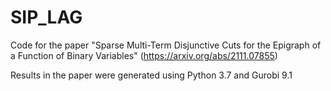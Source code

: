# SIP_LAG
Code for the paper "Sparse Multi-Term Disjunctive Cuts for the Epigraph of a Function of Binary Variables" (https://arxiv.org/abs/2111.07855)

Results in the paper were generated using Python 3.7 and Gurobi 9.1
